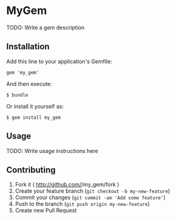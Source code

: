 # MyGem

TODO: Write a gem description

## Installation

Add this line to your application's Gemfile:

    gem 'my_gem'

And then execute:

    $ bundle

Or install it yourself as:

    $ gem install my_gem

## Usage

TODO: Write usage instructions here

## Contributing

1. Fork it ( http://github.com/<my-github-username>/my_gem/fork )
2. Create your feature branch (`git checkout -b my-new-feature`)
3. Commit your changes (`git commit -am 'Add some feature'`)
4. Push to the branch (`git push origin my-new-feature`)
5. Create new Pull Request

